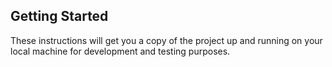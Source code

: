 ## Getting Started

These instructions will get you a copy of the project up and running on your local machine for development and testing purposes.



